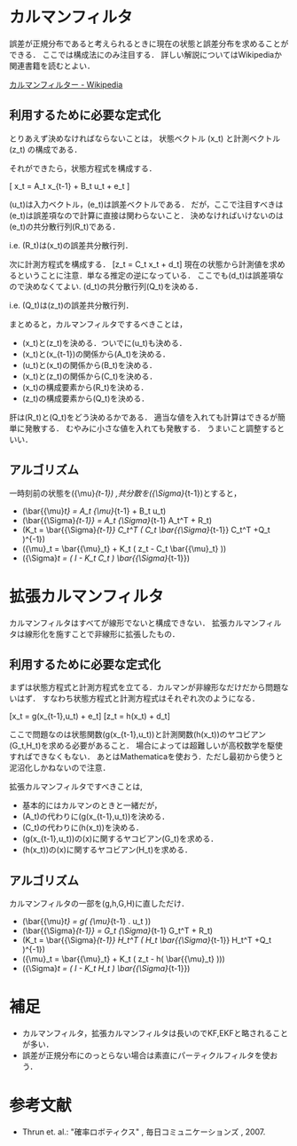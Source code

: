 # カルマンフィルタ

誤差が正規分布であると考えられるときに現在の状態と誤差分布を求めることができる．
ここでは構成法にのみ注目する．
詳しい解説についてはWikipediaか関連書籍を読むとよい．

[カルマンフィルター - Wikipedia](http://ja.wikipedia.org/wiki/%E3%82%AB%E3%83%AB%E3%83%9E%E3%83%B3%E3%83%95%E3%82%A3%E3%83%AB%E3%82%BF%E3%83%BC)


## 利用するために必要な定式化

とりあえず決めなければならないことは，
状態ベクトル \(x_t\) と計測ベクトル \(z_t\) の構成である．

それができたら，状態方程式を構成する．

\[ x_t = A_t x_{t-1} + B_t u_t + e_t \]

\(u_t\)は入力ベクトル，\(e_t\)は誤差ベクトルである．
だが，ここで注目すべきは\(e_t\)は誤差項なので計算に直接は関わらないこと．
決めなければいけないのは\(e_t\)の共分散行列\(R_t\)である．

i.e. \(R_t\)は\(x_t\)の誤差共分散行列．

次に計測方程式を構成する．
\[z_t = C_t x_t + d_t\]
現在の状態から計測値を求めるということに注意．単なる推定の逆になっている．
ここでも\(d_t\)は誤差項なので決めなくてよい.
\(d_t\)の共分散行列\(Q_t\)を決める．

i.e. \(Q_t\)は\(z_t\)の誤差共分散行列．

まとめると，カルマンフィルタでするべきことは，

- \(x_t\)と\(z_t\)を決める．ついでに\(u_t\)も決める．
- \(x_t\)と\(x_{t-1}\)の関係から\(A_t\)を決める．
- \(u_t\)と\(x_t\)の関係から\(B_t\)を決める．
- \(x_t\)と\(z_t\)の関係から\(C_t\)を決める．
- \(x_t\)の構成要素から\(R_t\)を決める．
- \(z_t\)の構成要素から\(Q_t\)を決める．

肝は\(R_t\)と\(Q_t\)をどう決めるかである．
適当な値を入れても計算はできるが簡単に発散する．
むやみに小さな値を入れても発散する．
うまいこと調整するといい．

## アルゴリズム

一時刻前の状態を\({\mu}_{t-1}\) ,共分散を\({\Sigma}_{t-1}\)とすると，

+ \(\bar{{\mu}_t} = A_t {\mu}_{t-1} + B_t u_t\)
+ \(\bar{{\Sigma}_{t-1}} = A_t {\Sigma}_{t-1} A_t^T + R_t\)
+ \(K_t = \bar{{\Sigma}_{t-1}} C_t^T ( C_t \bar{{\Sigma}_{t-1}} C_t^T +Q_t )^{-1}\)
+ \({\mu}_t = \bar{{\mu}_t} + K_t ( z_t - C_t \bar{{\mu}_t} )\)
+ \({\Sigma}_t = ( I - K_t C_t ) \bar{{\Sigma}_{t-1}}\)


# 拡張カルマンフィルタ

カルマンフィルタはすべてが線形でないと構成できない．
拡張カルマンフィルタは線形化を施すことで非線形に拡張したもの．


## 利用するために必要な定式化

まずは状態方程式と計測方程式を立てる．カルマンが非線形なだけだから問題ないはず．
すなわち状態方程式と計測方程式はそれぞれ次のようになる．

\[x_t = g(x_{t-1},u_t) + e_t\]
\[z_t = h(x_t) + d_t\]

ここで問題なのは状態関数\(g(x_{t-1},u_t)\)と計測関数\(h(x_t)\)のヤコビアン\(G_t,H_t\)を求める必要があること．
場合によっては超難しいが高校数学を駆使すればできなくもない．
あとはMathematicaを使おう．ただし最初から使うと泥沼化しかねないので注意．

拡張カルマンフィルタですべきことは,

- 基本的にはカルマンのときと一緒だが，
- \(A_t\)の代わりに\(g(x_{t-1},u_t)\)を決める．
- \(C_t\)の代わりに\(h(x_t)\)を決める．
- \(g(x_{t-1},u_t)\)の\(x\)に関するヤコビアン\(G_t\)を求める．
- \(h(x_t)\)の\(x\)に関するヤコビアン\(H_t\)を求める．

## アルゴリズム

カルマンフィルタの一部を\(g,h,G,H\)に直しただけ．

+ \(\bar{{\mu}_t} = g( {\mu}_{t-1} . u_t )\)
+ \(\bar{{\Sigma}_{t-1}} = G_t {\Sigma}_{t-1} G_t^T + R_t\)
+ \(K_t = \bar{{\Sigma}_{t-1}} H_t^T ( H_t \bar{{\Sigma}_{t-1}} H_t^T +Q_t )^{-1}\)
+ \({\mu}_t = \bar{{\mu}_t} + K_t ( z_t - h( \bar{{\mu}_t} ))\)
+ \({\Sigma}_t = ( I - K_t H_t ) \bar{{\Sigma}_{t-1}}\)


# 補足

- カルマンフィルタ，拡張カルマンフィルタは長いのでKF,EKFと略されることが多い．
- 誤差が正規分布にのっとらない場合は素直にパーティクルフィルタを使おう．


# 参考文献

- Thrun et. al.: "確率ロボティクス" , 毎日コミュニケーションズ , 2007.
